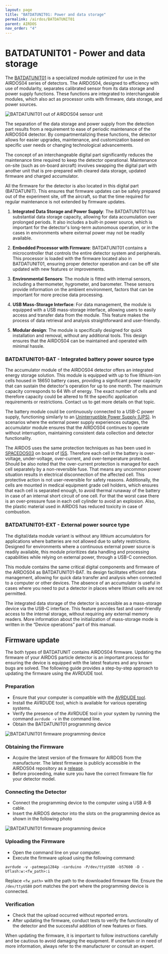 ```yaml
---
layout: page
title: "BATDATUNIT01: Power and data storage"
permalink: /airdos/BATDATUNIT01
parent: AIRDOS
nav_order: "4"
---
```


# BATDATUNIT01 - Power and data storage

The [BATDATUNIT01](https://github.com/mlab-modules/BATDATUNIT01) is a specialized module optimized for use in the AIRDOS04 series of detectors.
The AIRDOS04, designed to efficiency with use of modularity, separates calibrated sensor from its data storage and power supply functions. These functions are integrated to interchangeable modules, which also act as processor units with firmware, data storage, and power sources.

![BATDATUNIT01 out of AIRDOS04 sensor unit](https://raw.githubusercontent.com/mlab-modules/BATDATUNIT01/BATDATUNIT01B/doc/img/BATDATUNIT01.jpg)

The separation of the data storage and power supply from the detection part results from a requirement to ease of periodic maintenance of the AIRDOS04 detector. By compartmentalizing these functions, the detector allows for easier upgrades, maintenance, and customization based on specific user needs or changing technological advancements.

The concept of an interchangeable digital part significantly reduces the maintenance time required to keep the detector operational. Maintenance on-site (such as on-board aircraft) involves swapping the digital part with another unit that is pre-prepared with cleared data storage, updated firmware and charged accumulator.

All the firmware for the detector is also located in this digital part (BATDATUNIT). This ensures that firmware updates can be safely prepared out of the experiment site, off the aircraft, so that the time required for regular maintenance is not extended by firmware updates.

1. **Integrated Data Storage and Power Supply**: The BATDATUNIT01 has substantial data storage capacity, allowing for data accumulation over prolonged periods. It also includes a built-in power source, which is important for the detector's long-term autonomous operation, or in the cases in environments where external power may not be readily available.

1. **Embedded Processor with Firmware**: BATDATUNIT01 contains a microcontroller that controls the entire detector system and peripherals. This processor is loaded with the firmware located also in BATDATUNIT01, ensuring proper detector operation and can be off site updated with new features or improvements.

1. **Environmental Sensors**: The module is fitted with internal sensors, including a thermometer, hygrometer, and barometer. These sensors provide information on the ambient environment, factors that can be important for more precise data processing.

1. **USB Mass-Storage Interface**: For data management, the module is equipped with a USB mass-storage interface, allowing users to easily access and transfer data from the module. This feature makes the process of data retrieval and analysis straightforward and user-friendly.

1. **Modular design**: The module is specifically designed for quick installation and removal, without any additional tools. This design ensures that the AIRDOS04 can be maintained and operated with minimal hassle.

### BATDATUNIT01-BAT - Integrated battery power source type

The accumulator module of the AIRDOS04 detector offers an integrated energy storage solution. This module is equipped with up to five lithium-ion cells housed in 18650 battery cases, providing a significant power capacity that can sustain the detector's operation for up to one month. The maximum capacity corresponds to 64 Wh of energy. The exact number of cells and therefore capacity could be altered to fit the specific application requirements or restrictions. Contact us to get more details on that topic.

The battery module could  be continuously connected to a USB-C power supply, functioning similarly to an [Uninterruptible Power Supply (UPS)](https://en.wikipedia.org/wiki/Uninterruptible_power_supply). In scenarios where the external power supply experiences outages, the accumulator module ensures that the AIRDOS04 continues to operate without interruption, maintaining consistent data collection and detector functionality.

The AIRDOS uses the same protection techniques as has been used in [SPACEDOS03](/spacedos/SPACEDOS03) on board of [ISS](https://en.wikipedia.org/wiki/International_Space_Station). Therefore each cell in the battery is over-voltage, under-voltage, over-current, and over-temperature protected.  Should be also noted that the over-current protection is managed for each cell separately by a non-reversible fuse. That means any uncommon power situation results in electrical disconnection of the affected cell. This protective action is not user-reversible for safety reasons.
Additionally, the cells are mounted in medical equipment grade cell holders, which ensures that each cell is separated enough, to avoid thermal runaway of the battery in case of an internal short circuit of one cell. For that the worst case there is an over-pressure fuse in each cell cylinder to avoid an explosion. Also, the plastic material used in AIRDOS has reduced toxicity in case of combustion.


### BATDATUNIT01-EXT - External power source type

The digital/data module variant is without any lithium accumulators for applications where batteries are not allowed due to safety restrictions. Designed for environments where a continuous external power source is readily available, this module prioritizes data handling and processing capabilities while relying on external power, through a USB-C connection.

This module contains the same critical digital components and firmware of the AIRDOS04 as BATDATUNIT01-BAT. Its design facilitates efficient data management, allowing for quick data transfer and analysis when connected to a computer or other devices. The absence of an accumulator is useful in cases where you need to put a detector in places where lithium cells are not permitted.

The integrated data storage of the detector is accessible as a mass-storage device via the USB-C interface. This feature provides fast and user-friendly access to the internal storage, without requiring any external memory readers. More information about the initialization of mass-storage mode is written in the “Device operations” part of this manual.

## Firmware update

The both types of BATDATUNIT contains AIRDOS04 firmware. Updating the firmware of your AIRDOS particle detector is an important process for ensuring the device is equipped with the latest features and any known bugs are solved. The following guide provides a step-by-step approach to updating the firmware using the AVRDUDE tool.

### Preparation

 * Ensure that your computer is compatible with the [AVRDUDE tool](https://github.com/avrdudes/avrdude).
 * Install the AVRDUDE tool, which is available for various operating systems.
 * Verify the presence of the AVRDUDE tool in your system by running the command `avrdude -v` in the command line.
 * Obtain the BATDATUNIT01 programming device

![BATDATUNIT01 firmware programming device](https://raw.githubusercontent.com/mlab-modules/BATDATUNIT01/BATDATUNIT01B/doc/img/BATDATUNIT01_programming_device.jpg)

### Obtaining the Firmware

 * Acquire the latest version of the firmware for AIRDOS from the manufacturer. The latest firmware is publicly accessible in the AIRDOS04 repository as a [release](https://github.com/UniversalScientificTechnologies/AIRDOS04/releases).
 * Before proceeding, make sure you have the correct firmware file for your detector model.

### Connecting the Detector

 * Connect the programming device to the computer using a USB A-B cable.
 * Insert the AIRDOS detector into the slots on the programming device as shown in the following photo

![BATDATUNIT01 firmware programming device](https://raw.githubusercontent.com/mlab-modules/BATDATUNIT01/BATDATUNIT01B/doc/img/BATDATUNIT01_programming.jpg)

### Uploading the Firmware

 * Open the command line on your computer.
 * Execute the firmware upload using the following command:

`avrdude -v -patmega1284p -carduino -P/dev/ttyUSB0 -b57600 -D -Uflash:w:<fw_path>:i`

Replace `<fw_path>` with the path to the downloaded firmware file. Ensure the `/dev/ttyUSB0` port matches the port where the programming device is connected.

### Verification

 * Check that the upload occurred without reported errors.
 * After updating the firmware, conduct tests to verify the functionality of the detector and the successful addition of new features or fixes.

When updating the firmware, it is important to follow instructions carefully and be cautious to avoid damaging the equipment. If uncertain or in need of more information, always refer to the manufacturer or consult an expert.
